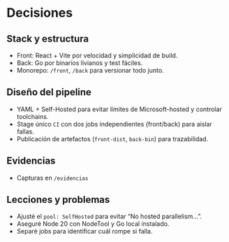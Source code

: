 # Decisiones

## Stack y estructura

- Front: React + Vite por velocidad y simplicidad de build.
- Back: Go por binarios livianos y test fáciles.
- Monorepo: `/front`, `/back` para versionar todo junto.

## Diseño del pipeline

- YAML + Self-Hosted para evitar límites de Microsoft-hosted y controlar toolchains.
- Stage único `CI` con dos jobs independientes (front/back) para aislar fallas.
- Publicación de artefactos (`front-dist`, `back-bin`) para trazabilidad.

## Evidencias

- Capturas en `/evidencias`

## Lecciones y problemas

- Ajusté el `pool: SelfHosted` para evitar “No hosted parallelism…”.
- Aseguré Node 20 con NodeTool y Go local instalado.
- Separé jobs para identificar cuál rompe si falla.
